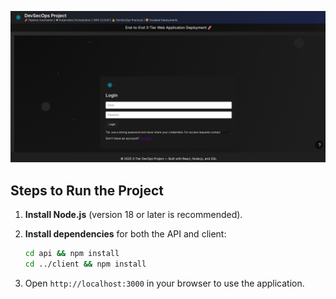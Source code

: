 ![Project Screenshot](./images/P1.png)

## Steps to Run the Project

1. **Install Node.js** (version 18 or later is recommended).

2. **Install dependencies** for both the API and client:
   ```bash
   cd api && npm install
   cd ../client && npm install

   ```

5. Open `http://localhost:3000` in your browser to use the application.

